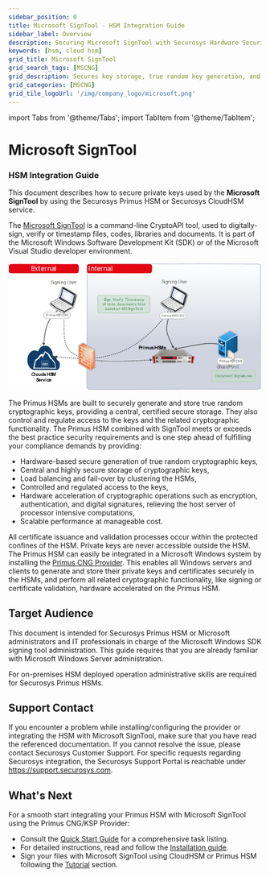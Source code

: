 ```yaml
---
sidebar_position: 0
title: Microsoft SignTool - HSM Integration Guide
sidebar_label: Overview
description: Securing Microsoft SignTool with Securosys Hardware Security Modules (HSMs)
keywords: [hsm, cloud hsm]
grid_title: Microsoft SignTool
grid_search_tags: [MSCNG]
grid_description: Secures key storage, true random key generation, and hardware acceleration for cryptographic operations, including digital signing and verification, ensuring compliance and data protection.
grid_categories: [MSCNG]
grid_tile_logoUrl: '/img/company_logo/microsoft.png'
---
```


import Tabs from '@theme/Tabs';
import TabItem from '@theme/TabItem';

# Microsoft SignTool
### HSM Integration Guide

This document describes how to secure private keys used by the **Microsoft SignTool** by using the Securosys Primus HSM or Securosys CloudHSM service.

The [Microsoft SignTool](https://learn.microsoft.com/en-us/windows/win32/seccrypto/signtool) is a command-line CryptoAPI tool, used to digitally-sign, verify or timestamp files, codes, libraries and documents. It is part of the Microsoft Windows Software Development Kit (SDK) or of the Microsoft Visual Studio developer environment.

![](./img/Diagram.png)

The Primus HSMs are built to securely generate and store true random cryptographic keys, providing a central, certified secure storage. They also control and regulate access to the keys and the related cryptographic functionality. The Primus HSM combined with SignTool meets or exceeds the best practice security requirements and is one step ahead of fulfilling your compliance demands by providing:
- Hardware-based secure generation of true random cryptographic keys,
- Central and highly secure storage of cryptographic keys,
- Load balancing and fail-over by clustering the HSMs,
- Controlled and regulated access to the keys,
- Hardware acceleration of cryptographic operations such as encryption, authentication, and digital signatures, relieving the host server of processor intensive computations,
- Scalable performance at manageable cost.


All certificate issuance and validation processes occur within the protected confines of the HSM. Private keys are never accessible outside the HSM.
The Primus HSM can easily be integrated in a Microsoft Windows system by installing the [Primus CNG Provider](../../mscng/overview). This enables all Windows servers and clients to generate and store their private keys and certificates securely in the HSMs, and perform all related cryptographic functionality, like signing or certificate validation, hardware accelerated on the Primus HSM.

## Target Audience

This document is intended for Securosys Primus HSM or Microsoft administrators and IT professionals in charge of the Microsoft Windows SDK signing tool administration. This guide requires that you are already familiar with Microsoft Windows Server administration.

For on-premises HSM deployed operation administrative skills are required for Securosys Primus HSMs.

## Support Contact

If you encounter a problem while installing/configuring the provider or
integrating the HSM with Microsoft SignTool, make sure that you have read the
referenced documentation. If you cannot resolve the issue, please
contact Securosys Customer Support. For specific requests regarding
Securosys integration, the Securosys
Support Portal is reachable under https://support.securosys.com.

## What's Next

For a smooth start integrating your Primus HSM with Microsoft SignTool using the Primus CNG/KSP Provider:
- Consult the [Quick Start Guide](./Quickstart.md) for a comprehensive task listing.
- For detailed instructions, read and follow the [Installation guide](/ms-signtool/Installation/Installation.md).
- Sign your files with Microsoft SignTool using CloudHSM or Primus HSM following the [Tutorial](/ms-signtool/Tutorials/Signing-files.md) section.